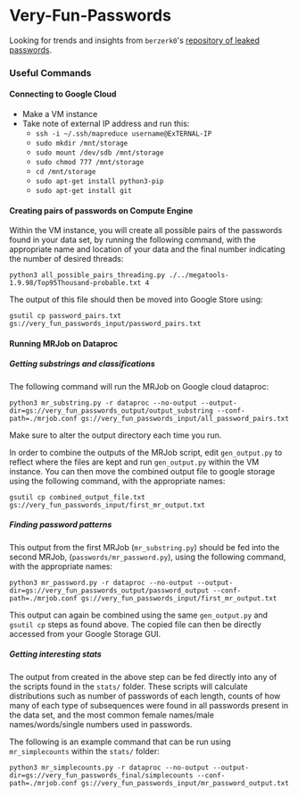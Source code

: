 # Very-Fun-Passwords

Looking for trends and insights from `berzerk0`'s [repository of leaked passwords](https://github.com/berzerk0/Probable-Wordlists).

### Useful Commands

#### Connecting to Google Cloud
* Make a VM instance
* Take note of external IP address and run this:
  * `ssh -i ~/.ssh/mapreduce username@ExTERNAL-IP`
  * `sudo mkdir /mnt/storage`
  * `sudo mount /dev/sdb /mnt/storage`
  * `sudo chmod 777 /mnt/storage`
  * `cd /mnt/storage`
  * `sudo apt-get install python3-pip`
  * `sudo apt-get install git`

#### Creating pairs of passwords on Compute Engine
Within the VM instance, you will create all possible pairs of the passwords found in your data set, by running the following command, with the appropriate name and location of your data and the final number indicating the number of desired threads:
```
python3 all_possible_pairs_threading.py ./../megatools-1.9.98/Top95Thousand-probable.txt 4
```
The output of this file should then be moved into Google Store using:
```
gsutil cp password_pairs.txt gs://very_fun_passwords_input/password_pairs.txt
```
#### Running MRJob on Dataproc

##### Getting substrings and classifications

The following command will run the MRJob on Google cloud dataproc:

```
python3 mr_substring.py -r dataproc --no-output --output-dir=gs://very_fun_passwords_output/output_substring --conf-path=./mrjob.conf gs://very_fun_passwords_input/all_password_pairs.txt
```
Make sure to alter the output directory each time you run.

In order to combine the outputs of the MRJob script, edit `gen_output.py` to reflect where the files are kept and run `gen_output.py` within the VM instance. You can then move the combined output file to google storage using the following command, with the appropriate names:

```
gsutil cp combined_output_file.txt gs://very_fun_passwords_input/first_mr_output.txt
```
##### Finding password patterns

This output from the first MRJob (`mr_substring.py`) should be fed into the second MRJob, (`passwords/mr_password.py`), using the following command, with the appropriate names:

```
python3 mr_password.py -r dataproc --no-output --output-dir=gs://very_fun_passwords_output/password_output --conf-path=./mrjob.conf gs://very_fun_passwords_input/first_mr_output.txt
```

This output can again be combined using the same `gen_output.py` and `gsutil cp` steps as found above. The copied file can then be directly accessed from your Google Storage GUI.

##### Getting interesting stats

The output from created in the above step can be fed directly into any of the scripts found in the `stats/` folder. These scripts will calculate distributions such as number of passwords of each length, counts of how many of each type of subsequences were found in all passwords present in the data set, and the most common female names/male names/words/single numbers used in passwords.

The following is an example command that can be run using `mr_simplecounts` within the `stats/` folder:

```
python3 mr_simplecounts.py -r dataproc --no-output --output-dir=gs://very_fun_passwords_final/simplecounts --conf-path=./mrjob.conf gs://very_fun_passwords_input/mr_password_output.txt
```
